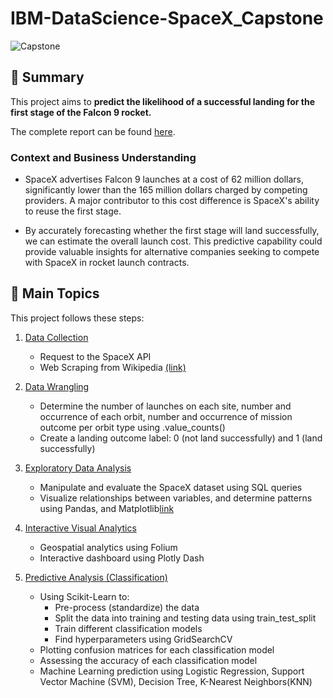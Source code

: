 # IBM-DataScience-SpaceX_Capstone
![Capstone](https://github.com/user-attachments/assets/83fa40af-f158-40ea-9c6a-bd1d8e3b1e62)


</p>

## 📄 Summary
This project aims to **predict the likelihood of a successful landing for the first stage of the Falcon 9 rocket.**

The complete report can be found [here](https://github.com/nevassy/IBM-DataScience-SpaceX_Capstone/blob/main/Capstone%20Project.pdf).

### Context and Business Understanding
- SpaceX advertises Falcon 9 launches at a cost of 62 million dollars, significantly lower than the 165 million dollars charged by competing providers. A major contributor to this cost difference is SpaceX's ability to reuse the first stage.  

- By accurately forecasting whether the first stage will land successfully, we can estimate the overall launch cost. This predictive capability could provide valuable insights for alternative companies seeking to compete with SpaceX in rocket launch contracts.

## 📑 Main Topics 
This project follows these steps:
1. [Data Collection](https://github.com/nevassy/IBM-DataScience-SpaceX_Capstone/blob/main/1.SpaceX%20Data%20Collection%20API.ipynb)
    - Request to the SpaceX API
    - Web Scraping from Wikipedia [(link)](https://github.com/nevassy/IBM-DataScience-SpaceX_Capstone/blob/main/2.SpaceX%20Web%20scraping%20Falcon%209%20and%20Falcon%20Heavy%20Launches%20Records%20from%20Wikipedia.ipynb) 
2. [Data Wrangling ](https://github.com/nevassy/IBM-DataScience-SpaceX_Capstone/blob/main/3.SpaceX%20Data%20wrangling.ipynb)
    - Determine the number of launches on each site, number and occurrence of each orbit, number and occurrence of mission outcome per orbit type using .value_counts()
    - Create a landing outcome label:
      0 (not land successfully) and
      1 (land successfully)
3. [Exploratory Data Analysis](https://github.com/nevassy/IBM-DataScience-SpaceX_Capstone/blob/main/4.%20SpaceX%20EDA%20Using%20SQL.ipynb)
    - Manipulate and evaluate the SpaceX dataset using SQL queries
    - Visualize relationships between variables, and determine patterns using Pandas, and Matplotlib[link](https://github.com/nevassy/IBM-DataScience-SpaceX_Capstone/blob/main/5.SpaceX%20EDA%20Data%20Visualization.ipynb)

4. [Interactive Visual Analytics](https://github.com/nevassy/IBM-DataScience-SpaceX_Capstone/blob/main/6.SpaceX%20Location%20Analysis%20with%20Folium.ipynb)
    - Geospatial analytics using Folium
    - Interactive dashboard using Plotly Dash
5. [Predictive Analysis (Classification)](https://github.com/nevassy/IBM-DataScience-SpaceX_Capstone/blob/main/8.SpaceX_Machine%20Learning%20Prediction_Part_5.ipynb)
    - Using Scikit-Learn to:
        - Pre-process (standardize) the data
        - Split the data into training and testing data using train_test_split
        - Train different classification models
        - Find hyperparameters using GridSearchCV
    - Plotting confusion matrices for each classification model
    - Assessing the accuracy of each classification model
    - Machine Learning prediction using Logistic Regression, Support Vector Machine (SVM), Decision Tree, K-Nearest Neighbors(KNN)
